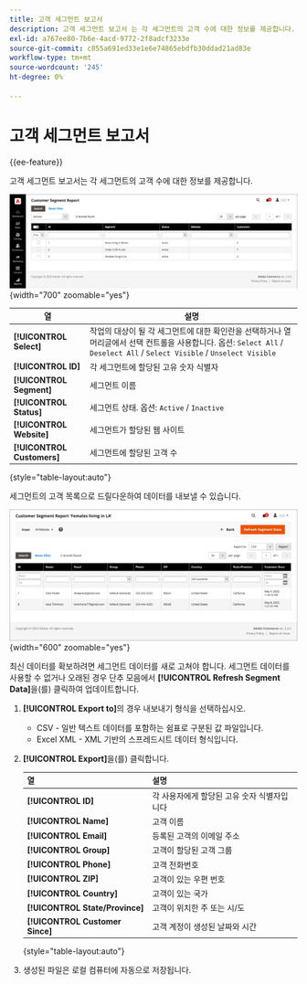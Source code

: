 ```yaml
---
title: 고객 세그먼트 보고서
description: 고객 세그먼트 보고서 는 각 세그먼트의 고객 수에 대한 정보를 제공합니다.
exl-id: a767ee80-7b6e-4acd-9772-2f8adcf3233e
source-git-commit: c855a691ed33e1e6e74865ebdfb30ddad21ad83e
workflow-type: tm+mt
source-wordcount: '245'
ht-degree: 0%

---
```


# 고객 세그먼트 보고서

{{ee-feature}}

고객 세그먼트 보고서는 각 세그먼트의 고객 수에 대한 정보를 제공합니다.

![고객 세그먼트 보고서](assets/customer-segments-reports.png){width="700" zoomable="yes"}

| 열 | 설명 |
|--- |--- |
| **[!UICONTROL Select]** | 작업의 대상이 될 각 세그먼트에 대한 확인란을 선택하거나 열 머리글에서 선택 컨트롤을 사용합니다. 옵션: `Select All` / `Deselect All` / `Select Visible` / `Unselect Visible` |
| **[!UICONTROL ID]** | 각 세그먼트에 할당된 고유 숫자 식별자 |
| **[!UICONTROL Segment]** | 세그먼트 이름 |
| **[!UICONTROL Status]** | 세그먼트 상태. 옵션: `Active` / `Inactive` |
| **[!UICONTROL Website]** | 세그먼트가 할당된 웹 사이트 |
| **[!UICONTROL Customers]** | 세그먼트에 할당된 고객 수 |

{style="table-layout:auto"}

세그먼트의 고객 목록으로 드릴다운하여 데이터를 내보낼 수 있습니다.

![고객 데이터로 드릴다운](assets/customer-segment-drilldown.png){width="600" zoomable="yes"}

최신 데이터를 확보하려면 세그먼트 데이터를 새로 고쳐야 합니다. 세그먼트 데이터를 사용할 수 없거나 오래된 경우 단추 모음에서 **[!UICONTROL Refresh Segment Data]**&#x200B;을(를) 클릭하여 업데이트합니다.

1. **[!UICONTROL Export to]**&#x200B;의 경우 내보내기 형식을 선택하십시오.

   * CSV - 일반 텍스트 데이터를 포함하는 쉼표로 구분된 값 파일입니다.
   * Excel XML - XML 기반의 스프레드시트 데이터 형식입니다.

1. **[!UICONTROL Export]**&#x200B;을(를) 클릭합니다.

   | 열 | 설명 |
   |--- |--- |
   | **[!UICONTROL ID]** | 각 사용자에게 할당된 고유 숫자 식별자입니다 |
   | **[!UICONTROL Name]** | 고객 이름 |
   | **[!UICONTROL Email]** | 등록된 고객의 이메일 주소 |
   | **[!UICONTROL Group]** | 고객이 할당된 고객 그룹 |
   | **[!UICONTROL Phone]** | 고객 전화번호 |
   | **[!UICONTROL ZIP]** | 고객이 있는 우편 번호 |
   | **[!UICONTROL Country]** | 고객이 있는 국가 |
   | **[!UICONTROL State/Province]** | 고객이 위치한 주 또는 시/도 |
   | **[!UICONTROL Customer Since]** | 고객 계정이 생성된 날짜와 시간 |

   {style="table-layout:auto"}

1. 생성된 파일은 로컬 컴퓨터에 자동으로 저장됩니다.
